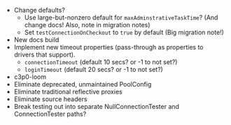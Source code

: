 * Change defaults?
  - Use large-but-nonzero default for `maxAdminstrativeTaskTime`? (And change docs! Also, note in migration notes)
  - Set `testConnectionOnCheckout` to `true` by default (Big migration note!)
* New docs build
* Implement new timeout properties (pass-through as properties to drivers that support).
  - `connectionTimeout` (default 10 secs? or -1 to not set?)
  - `loginTimeout` (default 20 secs? or -1 to not set?)
* c3p0-loom
* Eliminate deprecated, unmaintained PoolConfig
* Eliminate traditional reflective proxies
* Eliminate source headers
* Break testing out into separate NullConnectionTester and ConnectionTester paths?


